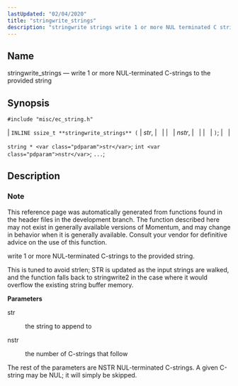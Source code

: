 ```yaml
---
lastUpdated: "02/04/2020"
title: "stringwrite_strings"
description: "stringwrite strings write 1 or more NUL terminated C strings to the provided string INLINE ssize t stringwrite strings str nstr string str int nstr This reference page was automatically generated from functions found in the header files in the development branch The function described here may not exist in..."
---
```


<a name="apis.stringwrite_strings"></a> 
## Name

stringwrite_strings — write 1 or more NUL-terminated C-strings to the provided string

## Synopsis

`#include "misc/ec_string.h"`

| `INLINE ssize_t **stringwrite_strings** (` | <var class="pdparam">str</var>, |   |
|   | <var class="pdparam">nstr</var>, |   |
|   | `)`; |   |

`string * <var class="pdparam">str</var>`;
`int <var class="pdparam">nstr</var>`;
`...`;<a name="idp63140352"></a> 
## Description

### Note

This reference page was automatically generated from functions found in the header files in the development branch. The function described here may not exist in generally available versions of Momentum, and may change in behavior when it is generally available. Consult your vendor for definitive advice on the use of this function.

write 1 or more NUL-terminated C-strings to the provided string.

This is tuned to avoid strlen; STR is updated as the input strings are walked, and the function falls back to stringwrite2 in the case where it would overflow the existing string buffer memory.

**<a name="idp63143904"></a> Parameters**

<dl class="variablelist">

<dt>str</dt>

<dd>

the string to append to

</dd>

<dt>nstr</dt>

<dd>

the number of C-strings that follow

</dd>

</dl>

The rest of the parameters are NSTR NUL-terminated C-strings. A given C-string may be NUL; it will simply be skipped.
